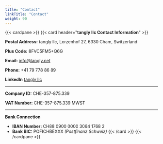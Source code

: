 ```yaml
---
title: "Contact"
linkTitle: "Contact"
weight: 90
---
```


{{< cardpane >}}
{{< card header="**tangly llc Contact Information**" >}}

**Postal Address:** tangly llc, Lorzenhof 27, 6330 Cham, Switzerland

**Plus Code:** 8FVC5FM5+Q6G

**Email:** info@tangly.net

**Phone:** +41 79 778 86 89

**LinkedIn** [tangly llc](https://www.linkedin.com/company/tangly-llc/)

---
**Company ID:**  CHE-357-875.339

**VAT Number:**  CHE-357-875.339 MWST

---
**Bank Connection**

* **IBAN Number:**  CH88 0900 0000 3064 1768 2
* **Bank BIC:**  POFICHBEXXX _(Postfinanz Schweiz)_
{{< /card >}}
{{< /cardpane >}}
